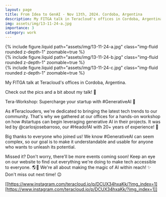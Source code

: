 ```yaml
---
layout: page
title: From Idea to GenAI - Nov 13th, 2024. Cordoba, Argentina
description: My FITGA talk in Teracloud's offices in Cordoba, Argentina
img: assets/img/13-11-24-a.jpg
importance: 3
category: work
---
```


<div class="row mt-3">
    <div class="col-sm mt-3 mt-md-0">
        {% include figure.liquid path="assets/img/13-11-24-a.jpg" class="img-fluid rounded z-depth-1" zoomable=true %}
    </div>
    <div class="col-sm mt-3 mt-md-0">
        {% include figure.liquid path="assets/img/13-11-24-b.jpg" class="img-fluid rounded z-depth-1" zoomable=true %}
    </div>
    <div class="col-sm mt-3 mt-md-0">
        {% include figure.liquid path="assets/img/13-11-24-c.jpg" class="img-fluid rounded z-depth-1" zoomable=true %}
    </div>
</div>

My FITGA talk at Teracloud's offices in Cordoba, Argentina.

Check out the pics and a bit about my talk! 📸

Tera-Workshop: Supercharge your startup with #GenerativeAI 🌟

As #Teraclouders, we're dedicated to bringing the latest tech trends to our community. That's why we gathered at our offices for a hands-on workshop on how #startups can begin leveraging generative AI in their projects. It was led by @carlosjosebarroso, our #HeadofAI with 20+ years of experience! 🦾

Big thanks to everyone who joined us! We know #GenerativeAI can seem complex, so our goal is to make it understandable and usable for anyone who wants to unleash its potential.

Missed it? Don't worry, there'll be more events coming soon! Keep an eye on our website to find out everything we're doing to make tech accessible to everyone. 🌎🚀  We're all about making the magic of AI within reach! ✨ Don't miss out next time! 😉

[[https://www.instagram.com/teracloud.io/p/DCUX34hxaKk/?img_index=1][https://www.instagram.com/teracloud.io/p/DCUX34hxaKk/?img_index=1]]
